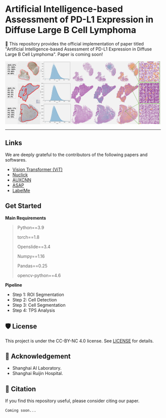 # Artificial Intelligence-based Assessment of PD-L1 Expression in Diffuse Large B Cell Lymphoma

🧙 This repository provides the official implementation of paper titled "Artificial Intelligence-based Assessment of PD-L1 Expression in Diffuse Large B Cell Lymphoma". Paper is coming soon!

<!-- Insert the project banner here -->
<div align="center">
    <a href="https://"><img width="800px" height="auto" src="https://github.com/yanfang-research/Digital-PD-L1-Scoring/blob/main/WSI_TPS.jpg"></a>
</div>

---

## Links
We are deeply grateful to the contributors of the following papers and softwares.

- [Vision Transformer (ViT)](https://github.com/google-research/vision_transformer)
- [Nuclick](https://github.com/navidstuv/NuClick)
- [AUXCNN](https://github.com/shenghh2015/cell-counting)
- [ASAP](https://computationalpathologygroup.github.io/ASAP/)
- [LabelMe](https://github.com/labelmeai/labelme)

<!-- give a introduction of your project -->

## Get Started

**Main Requirements**  
> Python==3.9
> 
> torch==1.8
> 
> Openslide==3.4
>
> Numpy==1.16
>
> Pandas==0.25
>
> opencv-python==4.6
> 

**Pipeline**
- Step 1: ROI Segmentation
- Step 2: Cell Detection
- Step 3: Cell Segmentation
- Step 4: TPS Analysis

## 🛡️ License

This project is under the CC-BY-NC 4.0 license. See [LICENSE](LICENSE) for details.

## 🙏 Acknowledgement

- Shanghai AI Laboratory.
- Shanghai Ruijin Hospital.

## 📝 Citation

If you find this repository useful, please consider citing our paper.
```
Coming soon...
